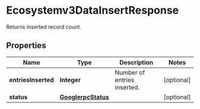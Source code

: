 

# Ecosystemv3DataInsertResponse

Returns inserted record count.

## Properties

| Name | Type | Description | Notes |
|------------ | ------------- | ------------- | -------------|
|**entriesInserted** | **Integer** | Number of entries inserted. |  [optional] |
|**status** | [**GooglerpcStatus**](GooglerpcStatus.md) |  |  [optional] |



